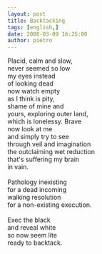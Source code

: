 ```yaml
---
layout: post
title: Backtacking
tags: [english,]
date: 2008-03-09 16:25:00
author: pietro
---
```

Placid, calm and slow,<br/>never seemed so low<br/>my eyes instead<br/>of looking dead<br/>now watch empty<br/>as I think is pity,<br/>shame of mine and<br/>yours, exploring outer land,<br/>which is lonelessy. Brave<br/>now look at me<br/>and simply try to see<br/>through veil and imagination<br/>the outclaiming wet reduction<br/>that's suffering my brain<br/>in vain.<br/><br/>Pathology inexisting<br/>for a dead incoming<br/>walking resolution<br/>for a non-existing execution.<br/><br/>Exec the black<br/>and reveal white<br/>so now seem lite<br/>ready to backtack.

